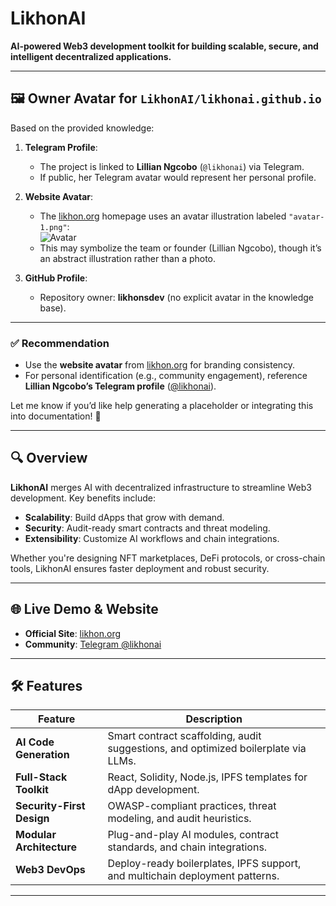 # LikhonAI  

**AI-powered Web3 development toolkit for building scalable, secure, and intelligent decentralized applications.**  

---

## 🖼️ **Owner Avatar for `LikhonAI/likhonai.github.io`**  
Based on the provided knowledge:  

1. **Telegram Profile**:  
   - The project is linked to **Lillian Ngcobo** (`@likhonai`) via Telegram.  
   - If public, her Telegram avatar would represent her personal profile.  

2. **Website Avatar**:  
   - The [likhon.org](https://likhon.org) homepage uses an avatar illustration labeled `"avatar-1.png"`:  
     ![Avatar](https://likhon.org/wp-content/themes/poe/assets/images/illustrations/avatar-1.png)  
   - This may symbolize the team or founder (Lillian Ngcobo), though it’s an abstract illustration rather than a photo.  

3. **GitHub Profile**:  
   - Repository owner: **likhonsdev** (no explicit avatar in the knowledge base).  

---

### ✅ **Recommendation**  
- Use the **website avatar** from [likhon.org](https://likhon.org) for branding consistency.  
- For personal identification (e.g., community engagement), reference **Lillian Ngcobo’s Telegram profile** ([@likhonai](https://t.me/likhonai)).  

Let me know if you’d like help generating a placeholder or integrating this into documentation! 🎨  

---

## 🔍 **Overview**  
**LikhonAI** merges AI with decentralized infrastructure to streamline Web3 development. Key benefits include:  
- **Scalability**: Build dApps that grow with demand.  
- **Security**: Audit-ready smart contracts and threat modeling.  
- **Extensibility**: Customize AI workflows and chain integrations.  

Whether you're designing NFT marketplaces, DeFi protocols, or cross-chain tools, LikhonAI ensures faster deployment and robust security.  

---

## 🌐 **Live Demo & Website**  
- **Official Site**: [likhon.org](https://likhon.org)  
- **Community**: [Telegram @likhonai](https://t.me/likhonai)  

---

## 🛠️ **Features**  
| Feature                | Description |  
|------------------------|-------------|  
| **AI Code Generation** | Smart contract scaffolding, audit suggestions, and optimized boilerplate via LLMs. |  
| **Full-Stack Toolkit** | React, Solidity, Node.js, IPFS templates for dApp development. |  
| **Security-First Design** | OWASP-compliant practices, threat modeling, and audit heuristics. |  
| **Modular Architecture** | Plug-and-play AI modules, contract standards, and chain integrations. |  
| **Web3 DevOps**        | Deploy-ready boilerplates, IPFS support, and multichain deployment patterns. |  

---  
